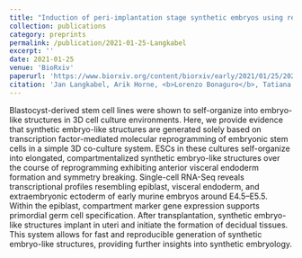 ```yaml
---
title: "Induction of peri-implantation stage synthetic embryos using reprogramming paradigms in ESCs"
collection: publications
category: preprints
permalink: /publication/2021-01-25-Langkabel
excerpt: ''
date: 2021-01-25
venue: 'BioRxiv'
paperurl: 'https://www.biorxiv.org/content/biorxiv/early/2021/01/25/2021.01.25.428068.full.pdf'
citation: 'Jan Langkabel, Arik Horne, <b>Lorenzo Bonaguro</b>, Tatiana Hesse, Alexej Knaus, Yannick Riedel, Kristian Händler, Kevin Bassler, Nico Reusch, Leon Harootoonovtch Yeghiazarian, Tal Pecht, Anna C Aschenbrenner, Franziska Kaiser, Caroline Kubaczka, Joachim L Schultze, Hubert Schorle. (2021). &quot;Induction of peri-implantation stage synthetic embryos using reprogramming paradigms in ESCs&quot; <i>BioRxiv</i>.'
---
```


Blastocyst-derived stem cell lines were shown to self-organize into embryo-like structures in 3D cell culture environments. Here, we provide evidence that synthetic embryo-like structures are generated solely based on transcription factor-mediated molecular reprogramming of embryonic stem cells in a simple 3D co-culture system. ESCs in these cultures self-organize into elongated, compartmentalized synthetic embryo-like structures over the course of reprogramming exhibiting anterior visceral endoderm formation and symmetry breaking. Single-cell RNA-Seq reveals transcriptional profiles resembling epiblast, visceral endoderm, and extraembryonic ectoderm of early murine embryos around E4.5–E5.5. Within the epiblast, compartment marker gene expression supports primordial germ cell specification. After transplantation, synthetic embryo-like structures implant in uteri and initiate the formation of decidual tissues. This system allows for fast and reproducible generation of synthetic embryo-like structures, providing further insights into synthetic embryology.